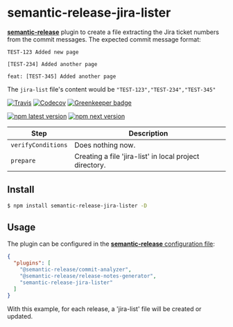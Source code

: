 # semantic-release-jira-lister

[**semantic-release**](https://github.com/semantic-release/semantic-release) plugin to create a file extracting the Jira ticket numbers from the commit messages.
The expected commit message format:

`TEST-123 Added new page`

`[TEST-234] Added another page`

`feat: [TEST-345] Added another page`

The `jira-list` file's content would be `"TEST-123","TEST-234","TEST-345"`

[![Travis](https://img.shields.io/travis/semantic-release/changelog.svg)](https://travis-ci.org/semantic-release/changelog)
[![Codecov](https://img.shields.io/codecov/c/github/semantic-release/changelog.svg)](https://codecov.io/gh/semantic-release/changelog)
[![Greenkeeper badge](https://badges.greenkeeper.io/semantic-release/changelog.svg)](https://greenkeeper.io/)

[![npm latest version](https://img.shields.io/npm/v/@semantic-release/changelog/latest.svg)](https://www.npmjs.com/package/@semantic-release/changelog)
[![npm next version](https://img.shields.io/npm/v/@semantic-release/changelog/next.svg)](https://www.npmjs.com/package/@semantic-release/changelog)

| Step               | Description                                                                                                                                                                                           |
|--------------------|-------------------------------------------------------------------------------------------------------------------------------------------------------------------------------------------------------|
| `verifyConditions` | Does nothing now.                                                                                                                                |
| `prepare`          | Creating a file 'jira-list' in local project directory. |

## Install

```bash
$ npm install semantic-release-jira-lister -D
```

## Usage

The plugin can be configured in the [**semantic-release** configuration file](https://github.com/semantic-release/semantic-release/blob/caribou/docs/usage/configuration.md#configuration):

```json
{
  "plugins": [
    "@semantic-release/commit-analyzer",
    "@semantic-release/release-notes-generator",    
    "semantic-release-jira-lister"
  ]
}
```

With this example, for each release, a 'jira-list' file will be created or updated.

